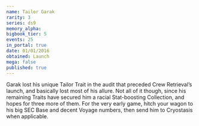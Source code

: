 ```yaml
---
name: Tailor Garak
rarity: 3
series: ds9
memory_alpha:
bigbook_tier: 5
events: 25
in_portal: true
date: 01/01/2016
obtained: Launch
mega: false
published: true
---
```


Garak lost his unique Tailor Trait in the audit that preceded Crew Retrieval’s launch, and basically lost most of his allure. Not all of it though, since his remaining Traits have secured him a racial Stat-boosting Collection, and hopes for three more of them. For the very early game, hitch your wagon to his big SEC Base and decent Voyage numbers, then send him to Cryostasis when applicable.
